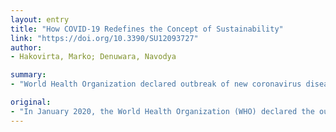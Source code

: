 ```yaml
---
layout: entry
title: "How COVID-19 Redefines the Concept of Sustainability"
link: "https://doi.org/10.3390/SU12093727"
author:
- Hakovirta, Marko; Denuwara, Navodya

summary:
- "World Health Organization declared outbreak of new coronavirus disease COVID-19 to be a public health emergency of international concern. In several countries globally, this pandemic continues to enforce temporary closure of shops and services. Workers in countries at a high risk of infection have been asked to work from home, as cities have been placed under lockdown. Companies facing various challenges regarding health and safety, supply chain, labor force, cash flow, consumer demand and marketing."

original:
- "In January 2020, the World Health Organization (WHO) declared the outbreak of a new coronavirus disease, COVID-19, to be a public health emergency of international concern. Currently, in several countries globally, this pandemic continues to enforce the temporary closure of all nonessential shops and services aside from supermarkets and pharmacies. Workers in countries that are at a high risk of infection have been asked to work from home, as cities have been placed under lockdown. Even curfews to combat the spread of the virus have been imposed in several countries, with all this signaling an unprecedented disruption of commerce. Companies are facing various challenges regarding health and safety, supply chain, labor force, cash flow, consumer demand and marketing. People in the thousands are dying every day from the virus&rsquo;s symptoms, while a public health issue has forced the world to come to a halt and rethink what a sustainable future for our planet and existence is. These drastic recent events have raised the deliberation by the authors to redefine the concept of sustainability."
---
```


